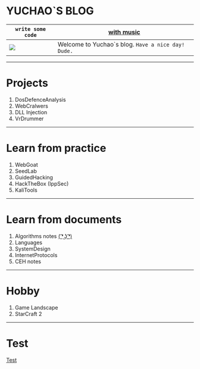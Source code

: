 # YUCHAO\`S BLOG
 
 `write some code` | <a href="https://www.youtube.com/watch?v=QyzK21nx70o" target="_blank">with music</a>
------------ | -------------
![](https://github.com/YuchaoZheng88/YuchaoZheng88.github.io/blob/main/resources/head.png?raw=true) | Welcome to Yuchao\`s blog.   `Have a nice day! Dude.`

---
# Projects
  1. DosDefenceAnalysis
  1. WebCralwers
  1. DLL Injection
  1. VrDrummer
  
---
# Learn from practice
  1. WebGoat
  1. SeedLab
  1. GuidedHacking
  1. HackTheBox (IppSec)
  1. KaliTools

---
# Learn from documents
  1. Algorithms notes [( ͡❛ ͜ʖ ͡❛)](Algorithms/0.md)
  1. Languages
  1. SystemDesign
  1. InternetProtocols
  1. CEH notes

---
# Hobby
  1. Game Landscape
  1. StarCraft 2

---
# Test
[Test](Tests/0.md)
